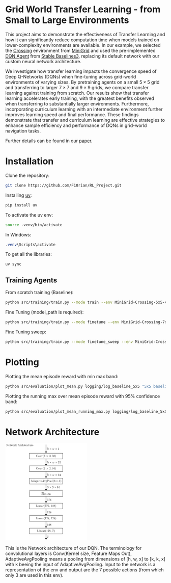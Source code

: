 # Grid World Transfer Learning -​ from Small to Large Environments


This project aims to demonstrate the effectiveness of Transfer Learning and how it can significantly reduce computation time when models trained on lower-complexity environments are available.
In our example, we selected the [Crossing](https://minigrid.farama.org/environments/minigrid/CrossingEnv/) environment from [MiniGrid](https://minigrid.farama.org/) and used the pre-implemented [DQN Agent](https://stable-baselines3.readthedocs.io/en/master/modules/dqn.html) from [Stable Baselines3](https://stable-baselines3.readthedocs.io/en/master/index.html), replacing its default network with our custom neural network architecture.

We investigate how transfer learning impacts the convergence speed of Deep Q-Networks (DQNs) when fine-tuning across grid-world environments of varying sizes. By pretraining agents on a small $5\times5$ grid and transferring to larger $7\times7$ and $9\times9$ grids, we compare transfer learning against training from scratch. Our results show that transfer learning accelerates early training, with the greatest benefits observed when transferring to substantially larger environments. Furthermore, incorporating curriculum learning with an intermediate environment further improves learning speed and final performance. These findings demonstrate that transfer and curriculum learning are effective strategies to enhance sample efficiency and performance of DQNs in grid-world navigation tasks.

Further details can be found in our [paper](Grid_World_Transfer_Learning.pdf).


# Installation

Clone the repository:
```bash
git clone https://github.com/F10rian/RL_Project.git
```

Installing [uv](https://docs.astral.sh/uv/):
```bash
pip install uv
```

To activate the uv env:
```bash
source .venv/bin/activate
```
In Windows:

```powershell
.venv\Scripts\activate
```

To get all the libraries:
```powershell
uv sync
```


## Training Agents

From scratch training (Baseline):
```bash
python src/training/train.py --mode train --env MiniGrid-Crossing-5x5-v0 --tensorboard_log logging/log_baseline_5x5 --num_models 20 --batch_size 512 --buffer_size 100_000 --lr 5e-4 --exp_init_eps 1.0 --exp_fraction 0.8 --steps 100_000 --verbose 0
```

Fine Tuning (model_path is required):
```bash
python src/training/train.py --mode finetune --env MiniGrid-Crossing-7x7-v0 --model_path logging/log_baseline_5x5/MiniGrid-Crossing-5x5-v0_0 --tensorboard_log logging/log_transfer_5x5_to_7x7 --batch_size 512 --buffer_size 100_000 --lr 1e-4 --exp_init_eps 0.5 --exp_fraction 0.8 --steps 100_000 --verbose 0
```

Fine Tuning sweep:
```bash
python src/training/train.py --mode finetune_sweep --env MiniGrid-Crossing-7x7-v0 --model_path logging/log_baseline_5x5/MiniGrid-Crossing-5x5-v0 --tensorboard_log logging/log_transfer_5x5_to_7x7 --batch_size 512 --buffer_size 100_000 --lr 1e-4 --exp_init_eps 0.5 --exp_fraction 0.8 --steps 100_000 --verbose 0
```


# Plotting

Plotting the mean episode reward with min max band:
```bash
python src/evaluation/plot_mean.py logging/log_baseline_5x5 "5x5 baseline" logging/log_baseline_7x7 "7x7 baseline" logging/log_transfer_5x5_to_7x7 "Transfer 5x5 to 7x7"
```

Plotting the running max over mean episode reward with 95% confidence band:
```bash
python src/evaluation/plot_mean_running_max.py logging/log_baseline_5x5 "5x5 baseline" logging/log_baseline_7x7 "7x7 baseline" logging/log_transfer_5x5_to_7x7 "Transfer 5x5 to 7x7"
```


# Network Architecture 

<img src="images/Network.png" width="256">

This is the Network architecture of our DQN. The terminology for convolutional layers is Conv(Kernel size, Feature Maps Out), AdaptiveAvgPooling means a pooling from dimensions of [h, w, x] to [k, k, x] with k beeing the input of AdaptiveAvgPooling. Input to the network is a representation of the env and output are the 7 possible actions (from which only 3 are used in this env).

